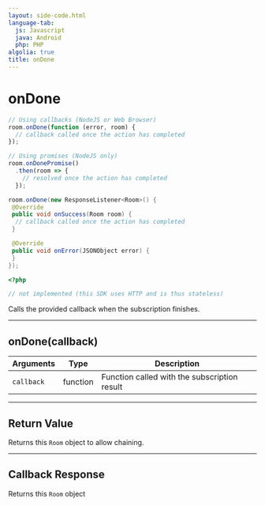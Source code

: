 ```yaml
---
layout: side-code.html
language-tab:
  js: Javascript
  java: Android
  php: PHP
algolia: true
title: onDone
---
```


# onDone

```js
// Using callbacks (NodeJS or Web Browser)
room.onDone(function (error, room) {
  // callback called once the action has completed
});

// Using promises (NodeJS only)
room.onDonePromise()
  .then(room => {
    // resolved once the action has completed
  });
```

```java
room.onDone(new ResponseListener<Room>() {
 @Override
 public void onSuccess(Room room) {
  // callback called once the action has completed
 }

 @Override
 public void onError(JSONObject error) {
 }
});
```

```php
<?php

// not implemented (this SDK uses HTTP and is thus stateless)
```

Calls the provided callback when the subscription finishes.

---

## onDone(callback)

| Arguments | Type | Description |
|---------------|---------|----------------------------------------|
| ``callback`` | function | Function called with the subscription result |

---

## Return Value

Returns this `Room` object to allow chaining.

---

## Callback Response

Returns this `Room` object
